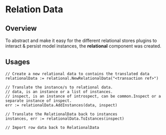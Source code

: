 # Relation Data

## Overview
To abstract and make it easy for the different relational stores plugins to interact & persist model instances, the **relational** component was created.

## Usages
````
// Create a new relational data to contains the translated data
relationalData := relational.NewRelationalData("<transaction ref>")

// Translate the instance/s to relational data. 
// data, is an instance or a list of instances.
// inspect, is an instance of introspect, can be common.Inspect or a separate instance of inspect.
err := relationalData.AddInstances(data, inspect)

// Translate the RelationalData back to instances
instances, err := relationalData.ToIstances(inspect)

// Import row data back to RelationalData

````